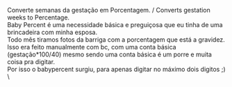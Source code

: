Converte semanas da gestação em Porcentagem. / Converts gestation weeks to Percentage.\
Baby Percent é uma necessidade básica e preguiçosa que eu tinha de uma brincadeira com minha esposa.\
Todo mês tiramos fotos da barriga com a porcentagem que está a gravidez.\
Isso era feito manualmente com bc, com uma conta básica (gestação*100/40) mesmo sendo uma conta básica é um porre e muita coisa pra digitar.\
Por isso o babypercent surgiu, para apenas digitar no máximo dois digitos ;)\
\

